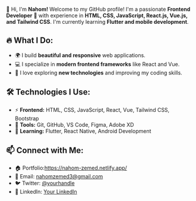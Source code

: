👋 Hi, I'm **Nahom!**
Welcome to my GitHub profile! I'm a passionate **Frontend Developer** 🚀 with experience in **HTML, CSS, JavaScript, React.js, Vue.js, and Tailwind CSS**. I'm currently learning **Flutter and mobile development**.

## 🔥 What I Do:
- 🌍 I build **beautiful and responsive** web applications.
- 💻 I specialize in **modern frontend frameworks** like React and Vue.
- 🚀 I love exploring **new technologies** and improving my coding skills.

## 🛠 Technologies I Use:
- ⚡ **Frontend:** HTML, CSS, JavaScript, React, Vue, Tailwind CSS, Bootstrap
- 🔧 **Tools:** Git, GitHub, VS Code, Figma, Adobe XD
- 📱 **Learning:** Flutter, React Native, Android Development

## 📫 Connect with Me:
- 🏠 Portfolio:https://nahom-zemed.netlify.app/
- 📧 Email: nahomzemed3@gmail.com
- 🐦 Twitter: [@yourhandle](https://twitter.com/yourhandle)
- 💼 LinkedIn: [Your LinkedIn](https://linkedin.com/in/nahom-zemed)
